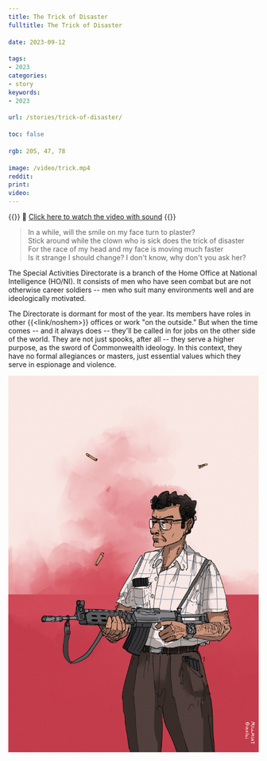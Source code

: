```yaml
---
title: The Trick of Disaster
fulltitle: The Trick of Disaster

date: 2023-09-12

tags:
- 2023
categories:
- story
keywords:
- 2023

url: /stories/trick-of-disaster/

toc: false

rgb: 205, 47, 78

image: /video/trick.mp4
reddit:
print:
video:
---
```

{{<note caption>}}
<span class="smallicon">🎥</span> [Click here to watch the video with sound](/video/trick.mp4)
{{</note>}}

> In a while, will the smile on my face turn to plaster?<br>
Stick around while the clown who is sick does the trick of disaster<br>
For the race of my head and my face is moving much faster<br>
Is it strange I should change? I don't know, why don't you ask her?

The Special Activities Directorate is a branch of the Home Office at National Intelligence (HO/NI). It consists of men who have seen combat but are not otherwise career soldiers -- men who suit many environments well and are ideologically motivated.

The Directorate is dormant for most of the year. Its members have roles in other {{<link/noshem>}} offices or work "on the outside." But when the time comes -- and it always does -- they'll be called in for jobs on the other side of the world. They are not just spooks, after all -- they serve a higher purpose, as the sword of Commonwealth ideology. In this context, they have no formal allegiances or masters, just essential values which they serve in espionage and violence.

![image of a man in plain clothes firing a rifle](/images/fullres/clown.jpg "Full image of an agent of the Special Activities Directorate during *Operation Sea of Reeds*.")